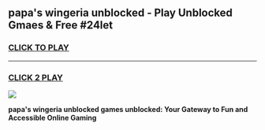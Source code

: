 
## papa's wingeria unblocked - Play Unblocked Gmaes & Free #24let
<h3>
<a href="https://news.freeplayer.one?title=papa's_wingeria_unblocked&ref=24F">CLICK TO PLAY</a></h3>
<hr>

<h3>
<a href="https://news.freeplayer.one?title=papa's_wingeria_unblocked&ref=24F">CLICK 2 PLAY</a>
  
</h3>

<a href="https://news.freeplayer.one?title=papa's_wingeria_unblocked&ref=24F/"><img src="https://clearcache.store/games.png"></a>


**papa's wingeria unblocked games unblocked: Your Gateway to Fun and Accessible Online Gaming**
